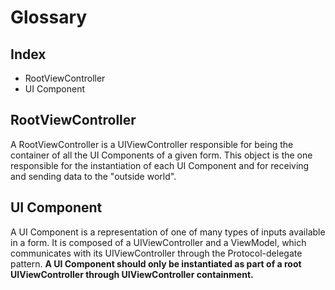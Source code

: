 # Glossary
## Index
* RootViewController
* UI Component
## RootViewController
A RootViewController is a UIViewController responsible for being the container of all the UI Components of a given form. This object is the one responsible for the instantiation of each UI Component and for receiving and sending data to the "outside world".
## UI Component
A UI Component is a representation of one of many types of inputs available in a form. It is composed of a UIViewController and a ViewModel, which communicates with its UIViewController through the Protocol-delegate pattern.
**A UI Component should only be instantiated as part of a root UIViewController through UIViewController containment.**